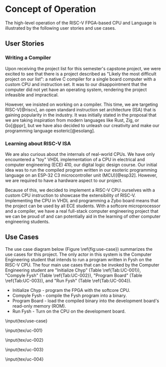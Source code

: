 # Concept of Operation

The high-level operation of the RISC-V FPGA-based CPU and Language is
illustrated by the following user stories and use cases.

## User Stories

### Writing a Compiler

Upon receiving the project list for this semester's capstone project, we were
excited to see that there is a project described as "Likely the most difficult
project on our list": a native C compiler for a single board computer with a
custom CPU and instruction set. It was to our disappointment that the computer
did not yet have an operating system, rendering the project infeasible and
impractical.

However, we insisted on working on a compiler. This time, we are targeting
RISC-V[@riscv], an open standard instruction set architecture (ISA) that is
gaining popularity in the industry. It was initially stated in the proposal that
we are taking inspiration from modern languages like Rust, Zig, or Go[@ppr], but
we have also decided to unleash our creativity and make our programming language
esoteric[@esolang].

### Learning about RISC-V ISA

We are also curious about the internals of real-world CPUs. We have only
encountered a "toy" VHDL implementation of a CPU in electrical and computer
engineering (ECE) 410, our digital logic design course. Our initial idea was to
run the compiled program written in our esoteric programming language on an
ESP-32 C3 microcontroller unit (MCU)[@esp32]. However, we are required to have a
hardware aspect to our project.

Because of this, we decided to implement a RISC-V CPU ourselves with a custom
CPU instruction to showcase the extensibility of RISC-V. Implementing the CPU in
VHDL and programming a Zybo board means that the project can be used by all ECE
students. With a softcore microprocessor and a compiler, we have a real
full-stack computer engineering project that we can be proud of and can
potentially aid in the learning of other computer engineering students.

## Use Cases

The use case diagram below (Figure \ref{fig:use-case}) summarizes the use cases
for this project. The only actor in this system is the Computer Engineering
student that intends to run a program written in Fysh on the RISC-V CPU. The
four main use cases that can be invoked by the Computer Engineering student are
"Initialize Chyp" (Table \ref{Tab:UC-001}), "Compyle Fysh" (Table
\ref{Tab:UC-002}), "Program Board" (Table \ref{Tab:UC-003}), and "Run Fysh"
(Table \ref{Tab:UC-004}).

- Initialize Chyp - program the FPGA with the softcore CPU.
- Compyle Fysh - compile the Fysh program into a binary.
- Program Board - load the compiled binary into the development board's read-only memory (ROM).
- Run Fysh - Turn on the CPU on the development board.

\input{tex/use-case}

\input{tex/uc-001}

\input{tex/uc-002}

\input{tex/uc-003}

\input{tex/uc-004}
